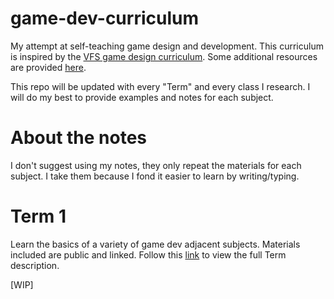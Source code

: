 # game-dev-curriculum
My attempt at self-teaching game design and development.
This curriculum is inspired by the [VFS game design curriculum](https://vfs.edu/programs/game-design/curriculum).
Some additional resources are provided [here](./additional_links.md).

This repo will be updated with every "Term" and every class I research.
I will do my best to provide examples and notes for each subject.

# About the notes

I don't suggest using my notes, they only repeat the materials for each subject.
I take them because I fond it easier to learn by writing/typing.

# Term 1

Learn the basics of a variety of game dev adjacent subjects. Materials included are public and linked.
Follow this [link](./term_1/README.md) to view the full Term description.

[WIP]
